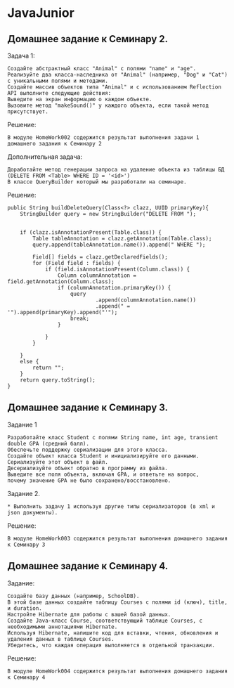 # JavaJunior

## Домашнее задание к Семинару 2.

Задача 1:

    Создайте абстрактный класс "Animal" с полями "name" и "age".
    Реализуйте два класса-наследника от "Animal" (например, "Dog" и "Cat") с уникальными полями и методами.
    Создайте массив объектов типа "Animal" и с использованием Reflection API выполните следующие действия:
    Выведите на экран информацию о каждом объекте.
    Вызовите метод "makeSound()" у каждого объекта, если такой метод присутствует.
Решение:

    В модуле HomeWork002 содержится результат выполнения задачи 1 домашнего задания к Семинару 2

Дополнительная задача:

    Доработайте метод генерации запроса на удаление объекта из таблицы БД (DELETE FROM <Table> WHERE ID = '<id>')
    В классе QueryBuilder который мы разработали на семинаре.

Решение:
    
    public String buildDeleteQuery(Class<?> clazz, UUID primaryKey){
        StringBuilder query = new StringBuilder("DELETE FROM ");


        if (clazz.isAnnotationPresent(Table.class)) {
            Table tableAnnotation = clazz.getAnnotation(Table.class);
            query.append(tableAnnotation.name()).append(" WHERE ");

            Field[] fields = clazz.getDeclaredFields();
            for (Field field : fields) {
                if (field.isAnnotationPresent(Column.class)) {
                    Column columnAnnotation = field.getAnnotation(Column.class);
                    if (columnAnnotation.primaryKey()) {
                        query
                                .append(columnAnnotation.name())
                                .append(" = '").append(primaryKey).append("'");
                        break;
                    }

                }
            }

        }
        else {
            return "";
        }
        return query.toString();
    }

## Домашнее задание к Семинару 3.

Задание 1

    Разработайте класс Student с полями String name, int age, transient double GPA (средний балл).
    Обеспечьте поддержку сериализации для этого класса.
    Создайте объект класса Student и инициализируйте его данными.
    Сериализуйте этот объект в файл.
    Десериализуйте объект обратно в программу из файла.
    Выведите все поля объекта, включая GPA, и ответьте на вопрос,
    почему значение GPA не было сохранено/восстановлено.

Задание 2.
    
    * Выполнить задачу 1 используя другие типы сериализаторов (в xml и json документы).

Решение:

    В модуле HomeWork003 содержится результат выполнения домашнего задания к Семинару 3

## Домашнее задание к Семинару 4.

Задание:

    Создайте базу данных (например, SchoolDB).
    В этой базе данных создайте таблицу Courses с полями id (ключ), title, и duration.
    Настройте Hibernate для работы с вашей базой данных.
    Создайте Java-класс Course, соответствующий таблице Courses, с необходимыми аннотациями Hibernate.
    Используя Hibernate, напишите код для вставки, чтения, обновления и удаления данных в таблице Courses.
    Убедитесь, что каждая операция выполняется в отдельной транзакции.

Решение:

    В модуле HomeWork004 содержится результат выполнения домашнего задания к Семинару 4